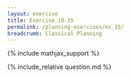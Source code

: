 ```yaml
---
layout: exercise
title: Exercise 10.15
permalink: /planning-exercises/ex_15/
breadcrumb: Classical Planning
---
```


{% include mathjax_support %}

<div><i class="arrow-up loader" data-chapter="planning-exercises" data-exercise="ex_15" data-rating="0"></i></div>
{% include_relative question.md %}
